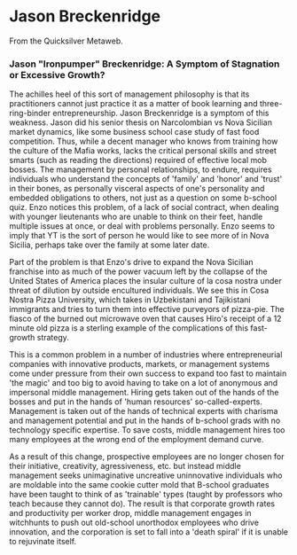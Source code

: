 
# Jason Breckenridge

From the Quicksilver Metaweb.

### Jason "Ironpumper" Breckenridge: A Symptom of Stagnation or Excessive Growth?



The achilles heel of this sort of management philosophy is that its practitioners cannot just practice it as a matter of book learning and three-ring-binder entrepreneurship. Jason Breckenridge is a symptom of this weakness. Jason did his senior thesis on Narcolombian vs Nova Sicilian market dynamics, like some business school case study of fast food competition. Thus, while a decent manager who knows from training how the culture of the Mafia works, lacks the critical personal skills and street smarts (such as reading the directions) required of effective local mob bosses. 
The management by personal relationships, to endure, requires individuals who understand the concepts of 'family' and 'honor' and 'trust' in their bones, as personally visceral aspects of one's personality and embedded obligations to others, not just as a question on some b-school quiz. Enzo notices this problem, of a lack of social contract, when dealing with younger lieutenants who are unable to think on their feet, handle multiple issues at once, or deal with problems personally. Enzo seems to imply that YT is the sort of person he would like to see more of in Nova Sicilia, perhaps take over the family at some later date. 

Part of the problem is that Enzo's drive to expand the Nova Sicilian franchise into as much of the power vacuum left by the collapse of the United States of America places the insular culture of la cosa nostra under threat of dilution by outside encultured individuals. We see this in Cosa Nostra Pizza University, which takes in Uzbekistani and Tajikistani immigrants and tries to turn them into effective purveyors of pizza-pie. The fiasco of the burned out microwave oven that causes Hiro's receipt of a 12 minute old pizza is a sterling example of the complications of this fast-growth strategy. 

This is a common problem in a number of industries where entrepreneurial companies with innovative products, markets, or management systems come under pressure from their own success to expand too fast to maintain 'the magic' and too big to avoid having to take on a lot of anonymous and impersonal middle management. Hiring gets taken out of the hands of the bosses and put in the hands of 'human resources' so-called-experts. Management is taken out of the hands of technical experts with charisma and management potential and put in the hands of b-school grads with no technology specific expertise. To save costs, middle management hires too many employees at the wrong end of the employment demand curve. 

As a result of this change, prospective employees are no longer chosen for their initiative, creativity, agressiveness, etc. but instead middle management seeks unimaginative uncreative uninnovative individuals who are moldable into the same cookie cutter mold that B-school graduates have been taught to think of as 'trainable' types (taught by professors who teach because they cannot do). The result is that corporate growth rates and productivity per worker drop, middle management engages in witchhunts to push out old-school unorthodox employees who drive innovation, and the corporation is set to fall into a 'death spiral' if it is unable to rejuvinate itself.
